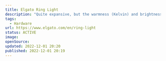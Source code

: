 ```yaml
---
title: Elgato Ring Light
description: "Quite expansive, but the warmness (Kelvin) and brightness can be adjusted seamlessly (Mobile & Desktop)."
tags: 
  - Hardware
url: https://www.elgato.com/en/ring-light
status: ACTIVE
image: 
openSource: 
updated: 2022-12-01 20:20
published: 2022-12-01 20:19
---
```

